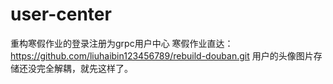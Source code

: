# user-center
重构寒假作业的登录注册为grpc用户中心
寒假作业直达：https://github.com/liuhaibin123456789/rebuild-douban.git
用户的头像图片存储还没完全解耦，就先这样了。
